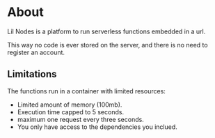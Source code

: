 # About

Lil Nodes is a platform to run serverless functions embedded in a url.

This way no code is ever stored on the server, and there is no need to register an account.

## Limitations

The functions run in a container with limited resources:

- Limited amount of memory (100mb).
- Execution time capped to 5 seconds.
- maximum one request every three seconds. 
- You only have access to the dependencies you inclued.